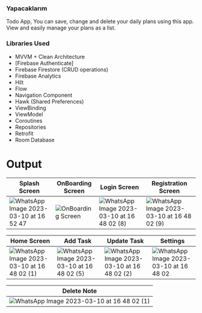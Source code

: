 ### Yapacaklarım

Todo App, You can save, change and delete your daily plans using this app. View and easily manage your plans as a list.


### Libraries Used

- MVVM + Clean Architecture
- [Firebase Authenticate]
- Firebase Firestore (CRUD operations)
- Firebase Analytics
- Hilt
- Flow
- Navigation Component
- Hawk (Shared Preferences)
- ViewBinding
- ViewModel
- Coroutines
- Repositories
- Retrofit
- Room Database

# Output
| Splash Screen | OnBoarding Screen | Login Screen | Registration Screen|
| --- | --- | --- | --- |
| ![WhatsApp Image 2023-03-10 at 16 52 47]( https://user-images.githubusercontent.com/37002199/224334740-02aaf3ec-db32-41aa-bf59-84b448eb1934.jpeg)| ![OnBoarding Screen](https://user-images.githubusercontent.com/37002199/224334991-49452ebf-f592-48d6-9f4a-9b5f94d467df.jpeg) | ![WhatsApp Image 2023-03-10 at 16 48 02 (8)](https://user-images.githubusercontent.com/37002199/224335000-c7772372-8b65-41aa-8c98-29eb58a66481.jpeg) | ![WhatsApp Image 2023-03-10 at 16 48 02 (9)](https://user-images.githubusercontent.com/37002199/224335014-8d425731-2584-4258-a106-d7b7c2dd517d.jpeg) |

| Home Screen | Add Task | Update Task | Settings |
| --- | --- | --- | --- |
| ![WhatsApp Image 2023-03-10 at 16 48 02 (1)](https://user-images.githubusercontent.com/37002199/224334942-3e832b10-ed86-400d-92c9-f1508b2d05d3.jpeg)| ![WhatsApp Image 2023-03-10 at 16 48 02 (5)](https://user-images.githubusercontent.com/37002199/224334841-3c2274ea-8d20-4a74-b7f8-6a2a2d87a4b6.jpeg)| ![WhatsApp Image 2023-03-10 at 16 48 02 (2)](https://user-images.githubusercontent.com/37002199/224334783-749f439f-08bf-4f61-8dca-c607ea5b35a7.jpeg)| ![WhatsApp Image 2023-03-10 at 16 48 02](https://user-images.githubusercontent.com/37002199/224335025-d2355307-2974-42e5-a31f-19314f46da88.jpeg)|


| Delete Note |
| --- |
|![WhatsApp Image 2023-03-10 at 16 48 02 (1)](https://user-images.githubusercontent.com/37002199/224334942-3e832b10-ed86-400d-92c9-f1508b2d05d3.jpeg)|

